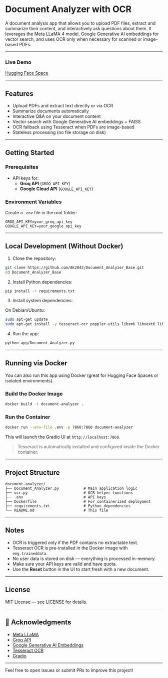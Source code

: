 # Document Analyzer with OCR

A document analysis app that allows you to upload PDF files, extract and summarize their content, and interactively ask questions about them. It leverages the Meta LLaMA 4 model, Google Generative AI embeddings for vector search, and uses OCR only when necessary for scanned or image-based PDFs.

---

### Live Demo

[Hugging Face Space](https://ak2042-document-analyzer.hf.space/)

---

## Features

- Upload PDFs and extract text directly or via OCR
- Summarize documents automatically
- Interactive Q&A on your document content
- Vector search with Google Generative AI embeddings + FAISS
- OCR fallback using Tesseract when PDFs are image-based
- Stateless processing (no file storage on disk)

---

## Getting Started

### Prerequisites

- API keys for:
  - **Groq API** (`GROQ_API_KEY`)
  - **Google Cloud API** (`GOOGLE_API_KEY`)

### Environment Variables

Create a `.env` file in the root folder:

```env
GROQ_API_KEY=your_groq_api_key
GOOGLE_API_KEY=your_google_api_key
````

---

## Local Development (Without Docker)

1. Clone the repository:

```bash
git clone https://github.com/AK2042/Document_Analyzer_Base.git
cd Document_Analyzer_Base
```

2. Install Python dependencies:

```bash
pip install -r requirements.txt
```

3. Install system dependencies:

On Debian/Ubuntu:

```bash
sudo apt-get update
sudo apt-get install -y tesseract-ocr poppler-utils libsm6 libxext6 libxrender-dev
```

4. Run the app:

```bash
python app/Document_Analyzer.py
```

---

## Running via Docker

You can also run this app using Docker (great for Hugging Face Spaces or isolated environments).

### Build the Docker Image

```bash
docker build -t document-analyzer .
```

### Run the Container

```bash
docker run --env-file .env -p 7860:7860 document-analyzer
```

This will launch the Gradio UI at `http://localhost:7860`.

> Tesseract is automatically installed and configured inside the Docker container.

---

## Project Structure

```
document-analyzer/
├── Document_Analyzer.py           # Main application logic
├── ocr.py                         # OCR helper functions
├── .env                           # API keys
├── Dockerfile                     # For containerized deployment
├── requirements.txt               # Python dependencies
└── README.md                      # This file
```

---

## Notes

* OCR is triggered only if the PDF contains no extractable text.
* Tesseract OCR is pre-installed in the Docker image with `eng.traineddata`.
* No user data is stored on disk — everything is processed in-memory.
* Make sure your API keys are valid and have quota.
* Use the **Reset** button in the UI to start fresh with a new document.

---

## License

MIT License — see [LICENSE](LICENSE) for details.

---

## 🙏 Acknowledgments

* [Meta LLaMA](https://github.com/facebookresearch/llama)
* [Groq API](https://www.groq.com/)
* [Google Generative AI Embeddings](https://developers.generativeai.google/)
* [Tesseract OCR](https://github.com/tesseract-ocr/tesseract)
* [Gradio](https://gradio.app/)

---

Feel free to open issues or submit PRs to improve this project!

```
